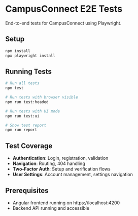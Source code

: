 # CampusConnect E2E Tests

End-to-end tests for CampusConnect using Playwright.

## Setup

```bash
npm install
npx playwright install
```

## Running Tests

```bash
# Run all tests
npm test

# Run tests with browser visible
npm run test:headed

# Run tests with UI mode
npm run test:ui

# Show test report
npm run report
```

## Test Coverage

- **Authentication**: Login, registration, validation
- **Navigation**: Routing, 404 handling
- **Two-Factor Auth**: Setup and verification flows
- **User Settings**: Account management, settings navigation

## Prerequisites

- Angular frontend running on https://localhost:4200
- Backend API running and accessible